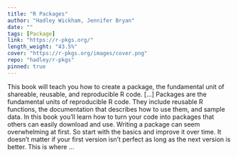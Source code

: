```yaml
---
title: "R Packages"
author: "Hadley Wickham, Jennifer Bryan"
date: ""
tags: [Package]
link: "https://r-pkgs.org/"
length_weight: "43.5%"
cover: "https://r-pkgs.org/images/cover.png"
repo: "hadley/r-pkgs"
pinned: true
---
```


This book will teach you how to create a package, the fundamental unit of shareable, reusable, and reproducible R code. [...] Packages are the fundamental units of reproducible R code. They include reusable R functions, the documentation that describes how to use them, and sample data. In this book you’ll learn how to turn your code into packages that others can easily download and use. Writing a package can seem overwhelming at first. So start with the basics and improve it over time. It doesn’t matter if your first version isn’t perfect as long as the next version is better. This is where ...

